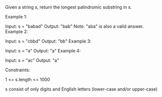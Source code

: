 Given a string s, return the longest palindromic substring in s.

 
Example 1:

Input: s = "babad"
Output: "bab"
Note: "aba" is also a valid answer.
Example 2:

Input: s = "cbbd"
Output: "bb"
Example 3:

Input: s = "a"
Output: "a"
Example 4:

Input: s = "ac"
Output: "a"
 

Constraints:

1 <= s.length <= 1000

s consist of only digits and English letters (lower-case and/or upper-case)

